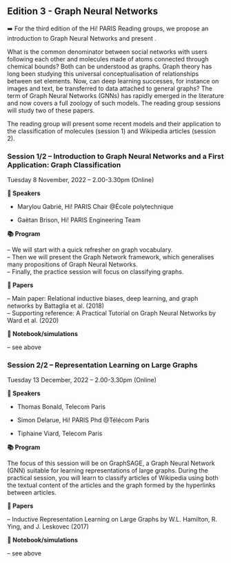 ## Edition 3 - Graph Neural Networks

➡️ For the third edition of the Hi! PARIS Reading groups, we propose an introduction to Graph Neural Networks and present .

What is the common denominator between social networks with users following each other and molecules made of atoms connected through chemical bounds? Both can be understood as graphs. Graph theory has long been studying this universal conceptualisation of relationships between set elements. Now, can deep learning successes, for instance on images and text, be transferred to data attached to general graphs? The term of Graph Neural Networks (GNNs) has rapidly emerged in the literature and now covers a full zoology of such models. The reading group sessions will study two of these papers.

The reading group will present some recent models and their application to the classification of molecules (session 1) and Wikipedia articles (session 2). 

### Session 1/2 – Introduction to Graph Neural Networks and a First Application: Graph Classification
Tuesday 8 November, 2022 – 2.00-3.30pm (Online)


**📣 Speakers**

* Marylou Gabrié, Hi! PARIS Chair @École polytechnique

* Gaëtan Brison, Hi! PARIS Engineering Team


**📚 Program**

– We will start with a quick refresher on graph vocabulary.\
– Then we will present the Graph Network framework, which generalises many propositions of Graph Neural Networks.\
– Finally, the practice session will focus on classifying graphs.


**📑 Papers**

– Main paper: Relational inductive biases, deep learning, and graph networks by Battaglia et al. (2018)\
– Supporting reference: A Practical Tutorial on Graph Neural Networks by Ward et al. (2020) 

**🐍 Notebook/simulations**

– see above


### Session 2/2 – Representation Learning on Large Graphs
Tuesday 13 December, 2022 – 2.00-3.30pm (Online)


**📣 Speakers**

* Thomas Bonald, Telecom Paris

* Simon Delarue, Hi! PARIS Phd @Télécom Paris

* Tiphaine Viard, Telecom Paris


**📚 Program**

The focus of this session will be on GraphSAGE, a Graph Neural Network (GNN) suitable for learning representations of large graphs. 
During the practical session, you will learn to classify articles of Wikipedia using both the textual content of the articles and the graph formed by the hyperlinks between articles.


**📑 Papers**

– Inductive Representation Learning on Large Graphs by W.L. Hamilton, R. Ying, and J. Leskovec (2017)

**🐍 Notebook/simulations**

– see above

